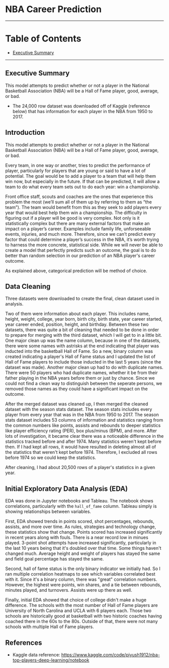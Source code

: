# NBA Career Prediction
------------------------
# Table of Contents
- [Executive Summary](#first-point)
------------------------
## Executive Summary<a name="first-point"></a>

This model attempts to predict whether or not a player in the National Basketball Association (NBA) will be a Hall of Fame player, good, average, or bad.
- The 24,000 row dataset was downloaded off of Kaggle (reference below) that has information for each player in the NBA from 1950 to 2017.

## Introduction

This model attempts to predict whether or not a player in the National Basketball Association (NBA) will be a Hall of Fame player, good, average, or bad.

Every team, in one way or another, tries to predict the performance of player, particularly for players that are young or said to have a lot of potential. The goal would be to add a player to a team that will help them win now, but especially in the future. If that can be predicted, it will allow a team to do what every team sets out to do each year: win a championship.

Front office staff, scouts and coaches are the ones that experience this problem the most (we’ll sum all of them up by referring to them as “the team”). The team would benefit from this as they seek to add players every year that would best help them win a championship. The difficulty in figuring out if a player will be good is very complex. Not only is it statistically complex but there are many external factors that make an impact on a player’s career. Examples include family life, unforseeable events, injuries, and much more. Therefore, since we can’t predict every factor that could determine a player’s success in the NBA, it’s worth trying to harness the more concrete, statistical side. While we will never be able to create a model that perfectly predicts such an outcome, the goal is to do better than random selection in our prediction of an NBA player's career outcome.

As explained above, categorical prediction will be method of choice. 

## Data Cleaning

Three datasets were downloaded to create the final, clean dataset used in analysis. 

Two of them were information about each player. This includes name, height, weight, college, year born, birth city, birth state, year career started, year career ended, position, height, and birthday. Between these two datasets, there was quite a bit of cleaning that needed to be done in order to prepare for merging with the third dataset, which I will get to in a little bit. One major clean up was the name column, because in one of the datasets, there were some names with astrisks at the end indicating that player was inducted into the basketball Hall of Fame. So a new, binary column was created indicating a player's Hall of Fame status and I updated the list of Hall of Fame players to include those inducted in the last 5 years (since the dataset was made). Another major clean up had to do with duplicate names. There were 50 players who had duplicate names, whether it be from their father playing in the NBA years before them or just by chance. Since we could not find a clean way to distinguish between the seperate persons, we removed those names as they could have a significant impact on the outcome.

After the merged dataset was cleaned up, I then merged the cleaned dataset with the season stats dataset. The season stats includes every player from every year that was in the NBA from 1950 to 2017. The season stats dataset includes 53 columns of information and statistics ranging from the common numbers like points, assists and rebounds to deeper statistics like player efficiency rating (PER), box plus/minus (BPM), and more. After lots of investigation, it became clear there was a noticeable difference in the statistics tracked before and after 1974. Many statistics weren't kept before then. If I had kept all rows, it would have resulted in deleting almost all of the statistics that weren't kept before 1974. Therefore, I excluded all rows before 1974 so we could keep the statistics.

After cleaning, I had about 20,500 rows of a player's statistics in a given year.

## Initial Exploratory Data Analysis (EDA)

EDA was done in Jupyter notebooks and Tableau. The notebook shows correlations, particularly with the `hall_of_fame` column. Tableau simply is showing relationships between variables.

First, EDA showed trends in points scored, shot percentages, rebounds, assists, and more over time. As rules, strategies and technology change, these statistics show that change. Points scored has increased significantly in recent years along with fouls. There is a near record low in minues played. 3-point shot attempts have increased significantly, particularly in the last 10 years being that it's doubled over that time. Some things haven't changed much. Average height and weight of players has stayed the same and field goal percentage has stayed the same.

Second, hall of fame status is the only binary indicator we initially had. So I ran multiple correlation heatmaps to see which variables correlated best with it. Since it's a binary column, there was "great" correlation numbers. However, the highest were points, win shares, and a tie between rebounds, minutes played, and turnovers. Assists were up there as well.

Finally, initial EDA showed that choice of college didn't make a huge difference. The schools with the most number of Hall of Fame players are University of North Carolina and UCLA with 6 players each. Those two schools are historically good at basketball with two historic coaches having coached there in the 60s to the 80s. Outside of that, there were not many schools with multiple Hall of Fame players.

## References

- Kaggle data reference: https://www.kaggle.com/code/piyush1912/nba-top-players-deep-learning/notebook
